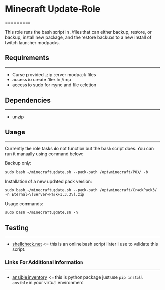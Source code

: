 # Minecraft Update-Role
=========

This role runs the bash script in ./files that can either backup, restore, or backup, install new package,
and the restore backups to a new install of twitch launcher modpacks.


## Requirements
------------
- Curse provided .zip server modpack files
- access to create files in /tmp
- access to sudo for rsync and file deletion
## Dependencies
------------
- unzip

## Usage
-----
Currently the role tasks do not function but the bash script does. You can run it manually using command below:

Backup only:
```
sudo bash ~/minecraftupdate.sh --pack-path /opt/minecraft/PO3/ -b
```

Installation of a new updated pack version:

```
sudo bash ~/minecraftupdate.sh --pack-path /opt/minecraft/CrackPack3/ -n Eternal+\(Server+Pack+1.3.3\).zip
```

Usage commands:
```
sudo bash ~/minecraftupdate.sh -h
```

## Testing
-----
 - [shellcheck.net](https://www.shellcheck.net/) <= this is an online bash script linter i use to validate this script.

### Links For Additional Information
--------------------------------

 - [ansible inventory](https://docs.ansible.com/ansible/latest/user_guide/intro_inventory.html) <= this is python package just use `pip install ansible` in your virtual environment
